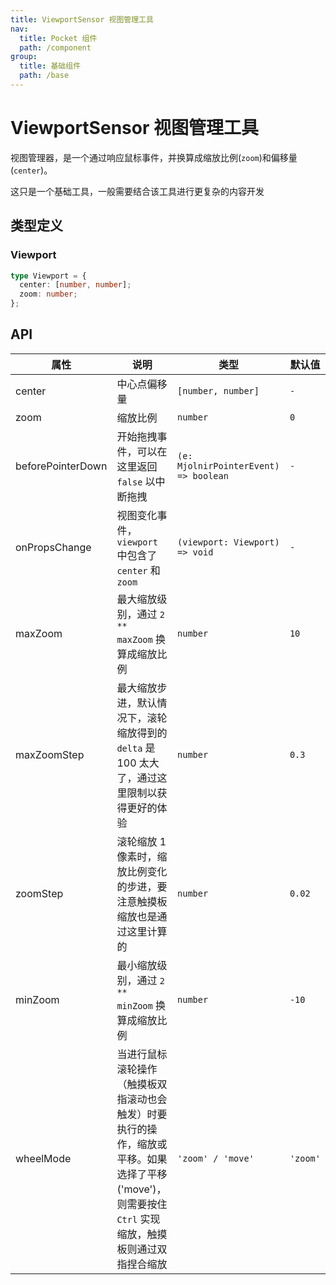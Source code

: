 ```yaml
---
title: ViewportSensor 视图管理工具
nav:
  title: Pocket 组件
  path: /component
group:
  title: 基础组件
  path: /base
---
```


# ViewportSensor 视图管理工具

视图管理器，是一个通过响应鼠标事件，并换算成缩放比例(`zoom`)和偏移量(`center`)。

这只是一个基础工具，一般需要结合该工具进行更复杂的内容开发

## 类型定义

### Viewport

```ts | pure
type Viewport = {
  center: [number, number];
  zoom: number;
};
```

## API

| 属性              | 说明                                                                                                                                                 | 类型                                  | 默认值   |
| ----------------- | ---------------------------------------------------------------------------------------------------------------------------------------------------- | ------------------------------------- | -------- |
| center            | 中心点偏移量                                                                                                                                         | `[number, number]`                    | `-`      |
| zoom              | 缩放比例                                                                                                                                             | `number`                              | `0`      |
| beforePointerDown | 开始拖拽事件，可以在这里返回 `false` 以中断拖拽                                                                                                      | `(e: MjolnirPointerEvent) => boolean` | `-`      |
| onPropsChange     | 视图变化事件，`viewport` 中包含了 `center` 和 `zoom`                                                                                                 | `(viewport: Viewport) => void`        | `-`      |
| maxZoom           | 最大缩放级别，通过 `2 ** maxZoom` 换算成缩放比例                                                                                                     | `number`                              | `10`     |
| maxZoomStep       | 最大缩放步进，默认情况下，滚轮缩放得到的 `delta` 是 100 太大了，通过这里限制以获得更好的体验                                                         | `number`                              | `0.3`    |
| zoomStep          | 滚轮缩放 1 像素时，缩放比例变化的步进，要注意触摸板缩放也是通过这里计算的                                                                            | `number`                              | `0.02`   |
| minZoom           | 最小缩放级别，通过 `2 ** minZoom` 换算成缩放比例                                                                                                     | `number`                              | `-10`    |
| wheelMode         | 当进行鼠标滚轮操作（触摸板双指滚动也会触发）时要执行的操作，缩放或平移。如果选择了平移('move')，则需要按住 `Ctrl` 实现缩放，触摸板则通过双指捏合缩放 | `'zoom' / 'move'`                     | `'zoom'` |
